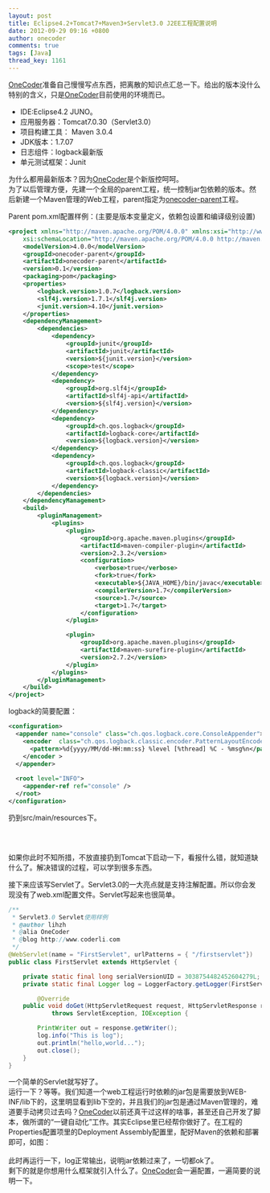 ```yaml
---
layout: post
title: Eclipse4.2+Tomcat7+Maven3+Servlet3.0 J2EE工程配置说明
date: 2012-09-29 09:16 +0800
author: onecoder
comments: true
tags: [Java]
thread_key: 1161
---
```

<p>
	<a href="http://www.coderli.com">OneCoder</a>准备自己慢慢写点东西，把离散的知识点汇总一下。给出的版本没什么特别的含义，只是<a href="http://www.coderli.com">OneCoder</a>目前使用的环境而已。</p>
<div>
	<ul>
		<li>
			IDE:Eclipse4.2 JUNO。</li>
		<li>
			应用服务器：Tomcat7.0.30（Servlet3.0）</li>
		<li>
			项目构建工具： Maven 3.0.4</li>
		<li>
			JDK版本：1.7.07</li>
		<li>
			日志组件：logback最新版</li>
		<li>
			单元测试框架：Junit</li>
	</ul>
	<div>
		为什么都用最新版本？因为<a href="http://www.coderli.com">OneCoder</a>是个新版控呵呵。</div>
	<div>
		为了以后管理方便，先建一个全局的parent工程，统一控制jar包依赖的版本。然后新建一个Maven管理的Web工程，parent指定为<a href="https://code.google.com/p/onecoder/">onecoder-parent</a>工程。</div>

Parent pom.xml配置样例：(主要是版本变量定义，依赖包设置和编译级别设置)

```xml
<project xmlns="http://maven.apache.org/POM/4.0.0" xmlns:xsi="http://www.w3.org/2001/XMLSchema-instance"
	xsi:schemaLocation="http://maven.apache.org/POM/4.0.0 http://maven.apache.org/xsd/maven-4.0.0.xsd">
	<modelVersion>4.0.0</modelVersion>
	<groupId>onecoder-parent</groupId>
	<artifactId>onecoder-parent</artifactId>
	<version>0.1</version>
	<packaging>pom</packaging>
	<properties>
		<logback.version>1.0.7</logback.version>
		<slf4j.version>1.7.1</slf4j.version>
		<junit.version>4.10</junit.version>
	</properties>
	<dependencyManagement>
		<dependencies>
			<dependency>
				<groupId>junit</groupId>
				<artifactId>junit</artifactId>
				<version>${junit.version}</version>
				<scope>test</scope>
			</dependency>
			<dependency>
				<groupId>org.slf4j</groupId>
				<artifactId>slf4j-api</artifactId>
				<version>${slf4j.version}</version>
			</dependency>
			<dependency>
				<groupId>ch.qos.logback</groupId>
				<artifactId>logback-core</artifactId>
				<version>${logback.version}</version>
			</dependency>
			<dependency>
				<groupId>ch.qos.logback</groupId>
				<artifactId>logback-classic</artifactId>
				<version>${logback.version}</version>
			</dependency>
		</dependencies>
	</dependencyManagement>
	<build>
		<pluginManagement>
			<plugins>
				<plugin>
					<groupId>org.apache.maven.plugins</groupId>
					<artifactId>maven-compiler-plugin</artifactId>
					<version>2.3.2</version>
					<configuration>
						<verbose>true</verbose>
						<fork>true</fork>
						<executable>${JAVA_HOME}/bin/javac</executable>
						<compilerVersion>1.7</compilerVersion>
						<source>1.7</source>
						<target>1.7</target>
					</configuration>
				</plugin>

				<plugin>
					<groupId>org.apache.maven.plugins</groupId>
					<artifactId>maven-surefire-plugin</artifactId>
					<version>2.7.2</version>
				</plugin>
			</plugins>
		</pluginManagement>
	</build>
</project>
```
	
logback的简要配置：

```xml
<configuration>  
  <appender name="console" class="ch.qos.logback.core.ConsoleAppender">  
    <encoder  class="ch.qos.logback.classic.encoder.PatternLayoutEncoder">  
      <pattern>%d{yyyy/MM/dd-HH:mm:ss} %level [%thread] %C - %msg%n</pattern>  
    </encoder >  
  </appender>  
  
  <root level="INFO">  
    <appender-ref ref="console" />  
  </root>  
</configuration>  
```

<p>
	扔到src/main/resources下。</p>
<p style="text-align: center; ">
	<img alt="" src="http://onecoder.qiniudn.com/8wuliao/CiG3ZN9z/9wt4N.jpg" /></p>
<p>
	&nbsp;</p>
<div>
	如果你此时不知所措，不放直接扔到Tomcat下启动一下，看报什么错，就知道缺什么了。解决错误的过程，可以学到很多东西。</div>

接下来应该写Servlet了。Servlet3.0的一大亮点就是支持注解配置。所以你会发现没有了web.xml配置文件。Servlet写起来也很简单。

```java
/**
 * Servlet3.0 Servlet使用样例
 * @author lihzh
 * @alia OneCoder
 * @blog http://www.coderli.com
 */
@WebServlet(name = "FirstServlet", urlPatterns = { "/firstservlet"})
public class FirstServlet extends HttpServlet {

	private static final long serialVersionUID = 3038754482452604279L;
	private static final Logger log = LoggerFactory.getLogger(FirstServlet.class);

        @Override
	public void doGet(HttpServletRequest request, HttpServletResponse response)
			throws ServletException, IOException {

		PrintWriter out = response.getWriter();
		log.info("This is log");
		out.println("hello,world...");
		out.close();
	}
}
```

<div>
	一个简单的Servlet就写好了。</div>
<div>
	运行一下？等等。我们知道一个web工程运行时依赖的jar包是需要放到WEB-INF/lib下的，这里明显看到lib下空的，并且我们的jar包是通过Maven管理的，难道要手动拷贝过去吗？<a href="http://www.coderli.com">OneCoder</a>以前还真干过这样的啥事，甚至还自己开发了脚本，做所谓的&ldquo;一键自动化&rdquo;工作。其实Eclipse里已经帮你做好了。在工程的Properties配置项里的Deployment Assembly配置里，配好Maven的依赖和部署即可，如图：</div>
<div style="text-align: center; ">
	<img alt="" src="http://onecoder.qiniudn.com/8wuliao/CiG3YOTp/e1swU.jpg" /></div>
<div style="text-align: center; ">
	&nbsp;</div>
<div>
	此时再运行一下，log正常输出，说明jar依赖过来了，一切都ok了。</div>
<div style="text-align: center; ">
	<img alt="" src="http://onecoder.qiniudn.com/8wuliao/CiG3ZnD4/ddymn.jpg" /></div>
<div>
	剩下的就是你想用什么框架就引入什么了。<a href="http://www.coderli.com">OneCoder</a>会一遍配置，一遍简要的说明一下。</div>

